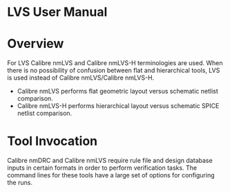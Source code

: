 # LVS User Manual
# Overview  
For LVS Calibre nmLVS and Calibre nmLVS-H terminologies are used. When there is no possibility of confusion between flat and hierarchical tools, LVS is used instead of Calibre nmLVS/Calibre nmLVS-H.
- Calibre nmLVS performs flat geometric layout versus schematic netlist comparison.
- Calibre nmLVS-H performs hierarchical layout versus schematic SPICE netlist comparison.

# Tool Invocation
Calibre nmDRC and Calibre nmLVS require rule file and design database inputs in certain formats in order to perform verification tasks. The command lines for these tools have a large set of options for configuring the runs.





